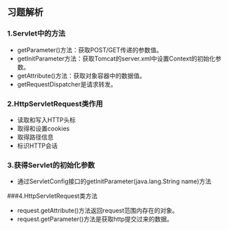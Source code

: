 ## 习题解析

### 1.Servlet中的方法

- getParameter()方法：获取POST/GET传递的参数值。
- getInitParameter方法：获取Tomcat的server.xml中设置Context的初始化参数。
- getAttribute()方法：获取对象容器中的数据值。
- getRequestDispatcher是请求转发。

### 2.HttpServletRequest类作用

- 读取和写入HTTP头标
- 取得和设置cookies
- 取得路径信息
- 标识HTTP会话

### 3.获得Servlet的初始化参数

- 通过ServletConfig接口的getInitParameter(java.lang.String name)方法

###4.HttpServletRequest类方法

- request.getAttribute()方法返回request范围内存在的对象。
- request.getParameter()方法是获取http提交过来的数据。